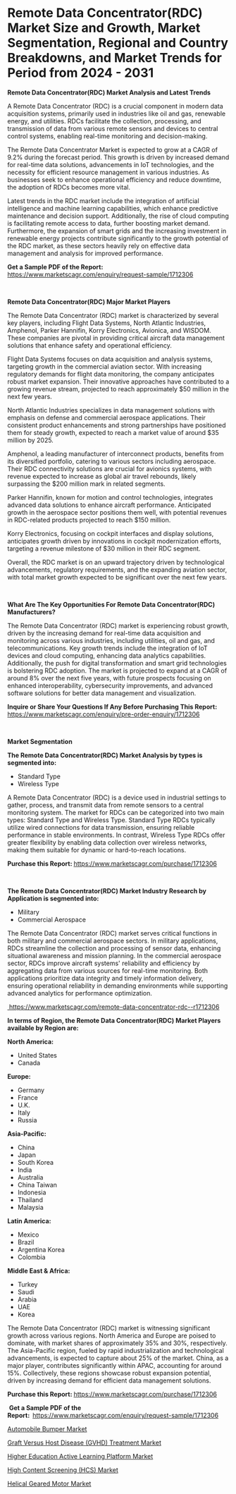 <p><h1>Remote Data Concentrator(RDC) Market Size and Growth, Market Segmentation, Regional and Country Breakdowns, and Market Trends for Period from 2024 -  2031</h1></p><p><strong>Remote Data Concentrator(RDC) Market Analysis and Latest Trends</strong></p>
<p><p>A Remote Data Concentrator (RDC) is a crucial component in modern data acquisition systems, primarily used in industries like oil and gas, renewable energy, and utilities. RDCs facilitate the collection, processing, and transmission of data from various remote sensors and devices to central control systems, enabling real-time monitoring and decision-making.</p><p>The Remote Data Concentrator Market is expected to grow at a CAGR of 9.2% during the forecast period. This growth is driven by increased demand for real-time data solutions, advancements in IoT technologies, and the necessity for efficient resource management in various industries. As businesses seek to enhance operational efficiency and reduce downtime, the adoption of RDCs becomes more vital.</p><p>Latest trends in the RDC market include the integration of artificial intelligence and machine learning capabilities, which enhance predictive maintenance and decision support. Additionally, the rise of cloud computing is facilitating remote access to data, further boosting market demand. Furthermore, the expansion of smart grids and the increasing investment in renewable energy projects contribute significantly to the growth potential of the RDC market, as these sectors heavily rely on effective data management and analysis for improved performance.</p></p>
<p><strong>Get a Sample PDF of the Report:&nbsp;</strong> <a href="https://www.marketscagr.com/enquiry/request-sample/1712306?utm_campaign=1573&utm_medium=2&utm_source=Github&utm_content=ia&utm_term=22102024&utm_id=remote-data-concentratorrdc">https://www.marketscagr.com/enquiry/request-sample/1712306</a></p>
<p>&nbsp;</p>
<p><strong>Remote Data Concentrator(RDC) Major Market Players</strong></p>
<p><p>The Remote Data Concentrator (RDC) market is characterized by several key players, including Flight Data Systems, North Atlantic Industries, Amphenol, Parker Hannifin, Korry Electronics, Avionica, and WISDOM. These companies are pivotal in providing critical aircraft data management solutions that enhance safety and operational efficiency.</p><p>Flight Data Systems focuses on data acquisition and analysis systems, targeting growth in the commercial aviation sector. With increasing regulatory demands for flight data monitoring, the company anticipates robust market expansion. Their innovative approaches have contributed to a growing revenue stream, projected to reach approximately $50 million in the next few years.</p><p>North Atlantic Industries specializes in data management solutions with emphasis on defense and commercial aerospace applications. Their consistent product enhancements and strong partnerships have positioned them for steady growth, expected to reach a market value of around $35 million by 2025.</p><p>Amphenol, a leading manufacturer of interconnect products, benefits from its diversified portfolio, catering to various sectors including aerospace. Their RDC connectivity solutions are crucial for avionics systems, with revenue expected to increase as global air travel rebounds, likely surpassing the $200 million mark in related segments.</p><p>Parker Hannifin, known for motion and control technologies, integrates advanced data solutions to enhance aircraft performance. Anticipated growth in the aerospace sector positions them well, with potential revenues in RDC-related products projected to reach $150 million.</p><p>Korry Electronics, focusing on cockpit interfaces and display solutions, anticipates growth driven by innovations in cockpit modernization efforts, targeting a revenue milestone of $30 million in their RDC segment.</p><p>Overall, the RDC market is on an upward trajectory driven by technological advancements, regulatory requirements, and the expanding aviation sector, with total market growth expected to be significant over the next few years.</p></p>
<p>&nbsp;</p>
<p><strong>What Are The Key Opportunities For Remote Data Concentrator(RDC) Manufacturers?</strong></p>
<p><p>The Remote Data Concentrator (RDC) market is experiencing robust growth, driven by the increasing demand for real-time data acquisition and monitoring across various industries, including utilities, oil and gas, and telecommunications. Key growth trends include the integration of IoT devices and cloud computing, enhancing data analytics capabilities. Additionally, the push for digital transformation and smart grid technologies is bolstering RDC adoption. The market is projected to expand at a CAGR of around 8% over the next five years, with future prospects focusing on enhanced interoperability, cybersecurity improvements, and advanced software solutions for better data management and visualization.</p></p>
<p><strong>Inquire or Share Your Questions If Any Before Purchasing This Report:</strong> <a href="https://www.marketscagr.com/enquiry/pre-order-enquiry/1712306?utm_campaign=1573&utm_medium=2&utm_source=Github&utm_content=ia&utm_term=22102024&utm_id=remote-data-concentratorrdc">https://www.marketscagr.com/enquiry/pre-order-enquiry/1712306</a></p>
<p>&nbsp;</p>
<p><strong>Market Segmentation</strong></p>
<p><strong>The Remote Data Concentrator(RDC) Market Analysis by types is segmented into:</strong></p>
<p><ul><li>Standard Type</li><li>Wireless Type</li></ul></p>
<p><p>A Remote Data Concentrator (RDC) is a device used in industrial settings to gather, process, and transmit data from remote sensors to a central monitoring system. The market for RDCs can be categorized into two main types: Standard Type and Wireless Type. Standard Type RDCs typically utilize wired connections for data transmission, ensuring reliable performance in stable environments. In contrast, Wireless Type RDCs offer greater flexibility by enabling data collection over wireless networks, making them suitable for dynamic or hard-to-reach locations.</p></p>
<p><strong>Purchase this Report:&nbsp;</strong><a href="https://www.marketscagr.com/purchase/1712306?utm_campaign=1573&utm_medium=2&utm_source=Github&utm_content=ia&utm_term=22102024&utm_id=remote-data-concentratorrdc">https://www.marketscagr.com/purchase/1712306</a></p>
<p>&nbsp;</p>
<p><strong>The Remote Data Concentrator(RDC) Market Industry Research by Application is segmented into:</strong></p>
<p><ul><li>Military</li><li>Commercial Aerospace</li></ul></p>
<p><p>The Remote Data Concentrator (RDC) market serves critical functions in both military and commercial aerospace sectors. In military applications, RDCs streamline the collection and processing of sensor data, enhancing situational awareness and mission planning. In the commercial aerospace sector, RDCs improve aircraft systems' reliability and efficiency by aggregating data from various sources for real-time monitoring. Both applications prioritize data integrity and timely information delivery, ensuring operational reliability in demanding environments while supporting advanced analytics for performance optimization.</p></p>
<p><a href="https://www.marketscagr.com/remote-data-concentrator-rdc--r1712306?utm_campaign=1573&utm_medium=2&utm_source=Github&utm_content=ia&utm_term=22102024&utm_id=remote-data-concentratorrdc">&nbsp;https://www.marketscagr.com/remote-data-concentrator-rdc--r1712306</a></p>
<p><strong>In terms of Region, the Remote Data Concentrator(RDC) Market Players available by Region are:</strong></p>
<p>
    <p> <strong> North America: </strong>
        <ul>
            <li>United States</li>
            <li>Canada</li>
        </ul>
        </p> 
    <p> <strong> Europe: </strong>
        <ul>
            <li>Germany</li>
            <li>France</li>
            <li>U.K.</li>
            <li>Italy</li>
            <li>Russia</li>
        </ul>
        </p> 
    <p> <strong> Asia-Pacific: </strong>
        <ul>
            <li>China</li>
            <li>Japan</li>
            <li>South Korea</li>
            <li>India</li>
            <li>Australia</li>
            <li>China Taiwan</li>
            <li>Indonesia</li>
            <li>Thailand</li>
            <li>Malaysia</li>
        </ul>
        </p> 
    <p> <strong> Latin America: </strong>
        <ul>
            <li>Mexico</li>
            <li>Brazil</li>
            <li>Argentina Korea</li>
            <li>Colombia</li>
        </ul>
        </p> 
    <p> <strong> Middle East & Africa: </strong>
        <ul>
            <li>Turkey</li>
            <li>Saudi</li>
            <li>Arabia</li>
            <li>UAE</li>
            <li>Korea</li>
        </ul>
    </p>
    </p>
<p><p>The Remote Data Concentrator (RDC) market is witnessing significant growth across various regions. North America and Europe are poised to dominate, with market shares of approximately 35% and 30%, respectively. The Asia-Pacific region, fueled by rapid industrialization and technological advancements, is expected to capture about 25% of the market. China, as a major player, contributes significantly within APAC, accounting for around 15%. Collectively, these regions showcase robust expansion potential, driven by increasing demand for efficient data management solutions.</p></p>
<p><strong>Purchase this Report: </strong><a href="https://www.marketscagr.com/purchase/1712306?utm_campaign=1573&utm_medium=2&utm_source=Github&utm_content=ia&utm_term=22102024&utm_id=remote-data-concentratorrdc">https://www.marketscagr.com/purchase/1712306</a></p>
<p>&nbsp;<strong>Get a Sample PDF of the Report:&nbsp;&nbsp;</strong><a href="https://www.marketscagr.com/enquiry/request-sample/1712306?utm_campaign=1573&utm_medium=2&utm_source=Github&utm_content=ia&utm_term=22102024&utm_id=remote-data-concentratorrdc">https://www.marketscagr.com/enquiry/request-sample/1712306</a></p>
<p><strong></strong></p>
<p><p><a href="https://github.com/ChiragRp1/Market-Research-Report-List-6/blob/main/automobile-bumper-market.md?utm_campaign=1573&utm_medium=2&utm_source=Github&utm_content=ia&utm_term=22102024&utm_id=remote-data-concentratorrdc">Automobile Bumper Market</a></p><p><a href="https://www.linkedin.com/pulse/navigating-graft-versus-host-disease-gvhd-treatment-market-wnq5c?utm_campaign=1573&utm_medium=2&utm_source=Github&utm_content=ia&utm_term=22102024&utm_id=remote-data-concentratorrdc">Graft Versus Host Disease (GVHD) Treatment Market</a></p><p><a href="https://www.linkedin.com/pulse/higher-education-active-learning-platform-industry-sector-market-yzejf?utm_campaign=1573&utm_medium=2&utm_source=Github&utm_content=ia&utm_term=22102024&utm_id=remote-data-concentratorrdc">Higher Education Active Learning Platform Market</a></p><p><a href="https://www.linkedin.com/pulse/high-content-screening-hcs-market-matrix-applications-ylhjc?utm_campaign=1573&utm_medium=2&utm_source=Github&utm_content=ia&utm_term=22102024&utm_id=remote-data-concentratorrdc">High Content Screening (HCS) Market</a></p><p><a href="https://issuu.com/reportprime-2/docs/helical-geared-motor-market-size-20_181c8d072d2802?utm_campaign=1573&utm_medium=2&utm_source=Github&utm_content=ia&utm_term=22102024&utm_id=remote-data-concentratorrdc">Helical Geared Motor Market</a></p></p>